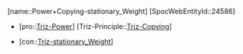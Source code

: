 ﻿---
type: TrizContradiction
aliases:
- Power+Copying-stationary_Weight
license: CC BY-SA 4.0
copyright: https://github.com/SpocWeb
IsDeleted: false
IsReadOnly: false
Confidential: public
tags: 
- Triz/Contradiction
---
[name::Power+Copying-stationary_Weight]
[SpocWebEntityId::24586]
+ [pro::[Triz-Power](tech/Triz/Parameter/Triz-Power.md)]
[Triz-Principle::[Triz-Copying](tech/Triz/Principle/Triz-Copying.md)]
- [con::[Triz-stationary_Weight](tech/Triz/Parameter/Triz-stationary_Weight.md)]


